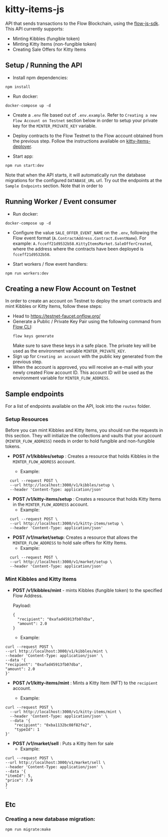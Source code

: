 # kitty-items-js

API that sends transactions to the Flow Blockchain, using the [flow-js-sdk](https://github.com/onflow/flow-js-sdk/).
This API currently supports:

- Minting Kibbles (fungible token)
- Minting Kitty Items (non-fungible token)
- Creating Sale Offers for Kitty Items

## Setup / Running the API

- Install npm dependencies:

```
npm install
```

- Run docker:

```
docker-compose up -d
```

- Create a `.env` file based out of `.env.example`. Refer to `Creating a new Flow Account on Testnet` section below in
  order to setup your private key for the `MINTER_PRIVATE_KEY` variable.

- Deploy contracts to the Flow Testnet to the Flow account obtained from the previous step. Follow the instructions
  available on [kitty-items-deployer](https://github.com/dapperlabs/kitty-items/tree/master/kitty-items-deployer).

- Start app:

```
npm run start:dev
```

Note that when the API starts, it will automatically run the database migrations for the configured `DATABASE_URL` url.
Try out the endpoints at the `Sample Endpoints` section. Note that in order to

## Running Worker / Event consumer

- Run docker:

```
docker-compose up -d
```

- Configure the value `SALE_OFFER_EVENT_NAME` on the `.env`, following the Flow event
  format (`A.ContractAddress.Contract.EventName`). For example:
  `A.fcceff21d9532b58.KittyItemsMarket.SaleOfferCreated`, where the address where the contracts have been deployed
  is `fcceff21d9532b58`.

- Start workers / flow event handlers:

```
npm run workers:dev
```

## Creating a new Flow Account on Testnet

In order to create an account on Testnet to deploy the smart contracts and mint Kibbles or Kitty Items, follow these
steps:

- Head to https://testnet-faucet.onflow.org/
- Generate a Public / Private Key Pair using the following command from [Flow CLI](https://docs.onflow.org/flow-cli/):
  ```shell
  flow keys generate
  ```
  Make sure to save these keys in a safe place. The private key will be used as the environment
  variable `MINTER_PRIVATE_KEY`.
- Sign up for `Creating an account` with the public key generated from the previous step.
- When the account is approved, you will receive an e-mail with your newly created Flow account ID. This account ID will
  be used as the environment variable for `MINTER_FLOW_ADDRESS`.

## Sample endpoints

For a list of endpoints available on the API, look into the `routes` folder.

### Setup Resources

Before you can mint Kibbles and Kitty Items, you should run the requests in this section. They will initialize the
collections and vaults that your account (`MINTER_FLOW_ADDRESS`) needs in order to hold fungible and non-fungible
tokens.

- **POST /v1/kibbles/setup** : Creates a resource that holds Kibbles in the `MINTER_FLOW_ADDRESS` account. 
  
  - Example:
  
```
  curl --request POST \
  --url http://localhost:3000/v1/kibbles/setup \
  --header 'Content-Type: application/json'
```  

- **POST /v1/kitty-items/setup** : Creates a resource that holds Kitty Items in the `MINTER_FLOW_ADDRESS` account.
  - Example:
  
```
  curl --request POST \
  --url http://localhost:3000/v1/kitty-items/setup \
  --header 'Content-Type: application/json'
```  

- **POST /v1/market/setup**: Creates a resource that allows the `MINTER_FLOW_ADDRESS` to hold sale offers for Kitty Items.
  - Example:

```
  curl --request POST \
  --url http://localhost:3000/v1/market/setup \
  --header 'Content-Type: application/json'
  ```

### Mint Kibbles and Kitty Items

- **POST /v1/kibbles/mint** - mints Kibbles (fungible token) to the specified Flow Address.

  Payload:
  ```
  {
	"recipient": "0xafad45913fb07dba",
	"amount": 2.0
  }
  ```
    - Example:

```
curl --request POST \
--url http://localhost:3000/v1/kibbles/mint \
--header 'Content-Type: application/json' \
--data '{
"recipient": "0xafad45913fb07dba",
"amount": 2.0
}'
```

- **POST /v1/kitty-items/mint** : Mints a Kitty Item (NFT) to the `recipient` account.

    - Example:

```
curl --request POST \
  --url http://localhost:3000/v1/kitty-items/mint \
  --header 'Content-Type: application/json' \
  --data '{
	"recipient": "0xba1132bc08f82fe2",
	"typeId": 1
}'
```

- **POST /v1/market/sell** : Puts a Kitty Item for sale
    - Example:

```
curl --request POST \
--url http://localhost:3000/v1/market/sell \
--header 'Content-Type: application/json' \
--data '{
"itemId": 5,
"price": 7.9
}
'
```

## Etc

### Creating a new database migration:

```shell
npm run migrate:make
```
